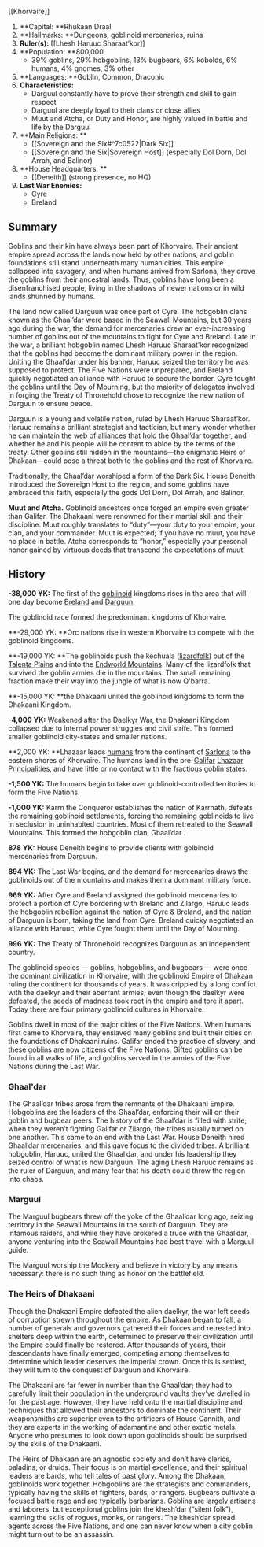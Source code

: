 [[Khorvaire]]
1. **Capital: **Rhukaan Draal
2. **Hallmarks: **Dungeons, goblinoid mercenaries, ruins
3. **Ruler(s):** [[Lhesh Haruuc Sharaat’kor]]
4. **Population: **800,000
    - 39% goblins, 29% hobgoblins, 13% bugbears, 6% kobolds, 6% humans, 4% gnomes, 3% other
5. **Languages: **Goblin, Common, Draconic
6. **Characteristics:**
    - Darguul constantly have to prove their strength and skill to gain respect
    - Darguul are deeply loyal to their clans or close allies
    - Muut and Atcha, or Duty and Honor, are highly valued in battle and life by the Darguul
7. **Main Religions: **
    - [[Sovereign and the Six#^7c0522|Dark Six]]
    - [[Sovereign and the Six|Sovereign Host]] (especially Dol Dorn, Dol Arrah, and Balinor)
8. **House Headquarters: **
    - [[Deneith]] (strong presence, no HQ)
9. **Last War Enemies:**
    - Cyre
    - Breland

## Summary
Goblins and their kin have always been part of Khorvaire. Their ancient empire spread across the lands now held by other nations, and goblin foundations still stand underneath many human cities. This empire collapsed into savagery, and when humans arrived from Sarlona, they drove the goblins from their ancestral lands. Thus, goblins have long been a disenfranchised people, living in the shadows of newer nations or in wild lands shunned by humans.

The land now called Darguun was once part of Cyre. The hobgoblin clans known as the Ghaal’dar were based in the Seawall Mountains, but 30 years ago during the war, the demand for mercenaries drew an ever-increasing number of goblins out of the mountains to fight for Cyre and Breland. Late in the war, a brilliant hobgoblin named Lhesh Haruuc Sharaat’kor recognized that the goblins had become the dominant military power in the region. Uniting the Ghaal’dar under his banner, Haruuc seized the territory he was supposed to protect. The Five Nations were unprepared, and Breland quickly negotiated an alliance with Haruuc to secure the border. Cyre fought the goblins until the Day of Mourning, but the majority of delegates involved in forging the Treaty of Thronehold chose to recognize the new nation of Darguun to ensure peace.

Darguun is a young and volatile nation, ruled by Lhesh Haruuc Sharaat’kor. Haruuc remains a brilliant strategist and tactician, but many wonder whether he can maintain the web of alliances that hold the Ghaal’dar together, and whether he and his people will be content to abide by the terms of the treaty. Other goblins still hidden in the mountains—the enigmatic Heirs of Dhakaan—could pose a threat both to the goblins and the rest of Khorvaire.

Traditionally, the Ghaal’dar worshiped a form of the Dark Six. House Deneith introduced the Sovereign Host to the region, and some goblins have embraced this faith, especially the gods Dol Dorn, Dol Arrah, and Balinor.
  
**Muut and Atcha.** Goblinoid ancestors once forged an empire even greater than Galifar. The Dhakaani were renowned for their martial skill and their discipline. Muut roughly translates to “duty”—your duty to your empire, your clan, and your commander. Muut is expected; if you have no muut, you have no place in battle. Atcha corresponds to “honor,” especially your personal honor gained by virtuous deeds that transcend the expectations of muut.

## History

   **-38,000 YK:** The first of the [goblinoid](https://eberron.fandom.com/wiki/Goblinoids) kingdoms rises in the area that will one day become [Breland](https://eberron.fandom.com/wiki/Breland) and [Darguun](https://eberron.fandom.com/wiki/Darguun).


   The goblinoid race formed the predominant kingdoms of Khorvaire. 


   **-29,000 YK: **Orc nations rise in western Khorvaire to compete with the goblinoid kingdoms.


   **-19,000 YK: **The goblinoids push the kechuala ([lizardfolk](https://eberron.fandom.com/wiki/Lizardfolk)) out of the [Talenta Plains](https://eberron.fandom.com/wiki/Talenta_Plains) and into the [Endworld Mountains](https://eberron.fandom.com/wiki/Endworld_Mountains). Many of the lizardfolk that survived the goblin armies die in the mountains. The small remaining fraction make their way into the jungle of what is now Q'barra.


   **-15,000 YK: **the Dhakaani united the goblinoid kingdoms to form the Dhakaani Kingdom. 


   **-4,000 YK:** Weakened after the Daelkyr War, the Dhakaani Kingdom collapsed due to internal power struggles and civil strife. This formed smaller goblinoid city-states and smaller nations.


   **2,000 YK: **Lhazaar leads [humans](https://eberron.fandom.com/wiki/Humans) from the continent of [Sarlona](https://eberron.fandom.com/wiki/Sarlona) to the eastern shores of Khorvaire. The humans land in the pre-[Galifar](https://eberron.fandom.com/wiki/Galifar) [Lhazaar Principalities](https://eberron.fandom.com/wiki/Lhazaar_Principalities), and have little or no contact with the fractious goblin states.


   **-1,500 YK:** The humans begin to take over goblinoid-controlled territories to form the Five Nations.


   **-1,000 YK:** Karrn the Conqueror establishes the nation of Karrnath, defeats the remaining goblinoid settlements, forcing the remaining goblinoids to live in seclusion in uninhabited countries. Most of them retreated to the Seawall Mountains. This formed the hobgoblin clan, Ghaal’dar .


   **878 YK:** House Deneith begins to provide clients with golbinoid mercenaries from Darguun.


   **894 YK:** The Last War begins, and the demand for mercenaries draws the goblinoids out of the mountains and makes them a dominant military force.


   **969 YK:** After Cyre and Breland assigned the goblinoid mercenaries to protect a portion of Cyre bordering with Breland and Zilargo, Haruuc leads the hobgoblin rebellion against the nation of Cyre & Breland, and the nation of Darguun is born, taking the land from Cyre. Breland quicky negotiated an alliance with Haruuc, while Cyre fought them until the Day of Mourning.


   **996 YK:** The Treaty of Thronehold recognizes Darguun as an independent country.

The goblinoid species — goblins, hobgoblins, and bugbears — were once the dominant civilization in Khorvaire, with the goblinoid Empire of Dhakaan ruling the continent for thousands of years. It was crippled by a long conflict with the daelkyr and their aberrant armies; even though the daelkyr were defeated, the seeds of madness took root in the empire and tore it apart. Today there are four primary goblinoid cultures in Khorvaire.

Goblins dwell in most of the major cities of the Five Nations. When humans first came to Khorvaire, they enslaved many goblins and built their cities on the foundations of Dhakaani ruins. Galifar ended the practice of slavery, and these goblins are now citizens of the Five Nations. Gifted goblins can be found in all walks of life, and goblins served in the armies of the Five Nations during the Last War.

### Ghaal'dar
The Ghaal’dar tribes arose from the remnants of the Dhakaani Empire. Hobgoblins are the leaders of the Ghaal’dar, enforcing their will on their goblin and bugbear peers. The history of the Ghaal’dar is filled with strife; when they weren’t fighting Galifar or Zilargo, the tribes usually turned on one another. This came to an end with the Last War. House Deneith hired Ghaal’dar mercenaries, and this gave focus to the divided tribes. A brilliant hobgoblin, Haruuc, united the Ghaal’dar, and under his leadership they seized control of what is now Darguun. The aging Lhesh Haruuc remains as the ruler of Darguun, and many fear that his death could throw the region into chaos.

### Marguul
The Marguul bugbears threw off the yoke of the Ghaal’dar long ago, seizing territory in the Seawall Mountains in the south of Darguun. They are infamous raiders, and while they have brokered a truce with the Ghaal’dar, anyone venturing into the Seawall Mountains had best travel with a Marguul guide.

The Marguul worship the Mockery and believe in victory by any means necessary: there is no such thing as honor on the battlefield.

### The Heirs of Dhakaani
Though the Dhakaani Empire defeated the alien daelkyr, the war left seeds of corruption strewn throughout the empire. As Dhakaan began to fall, a number of generals and governors gathered their forces and retreated into shelters deep within the earth, determined to preserve their civilization until the Empire could finally be restored. After thousands of years, their descendants have finally emerged, competing among themselves to determine which leader deserves the imperial crown. Once this is settled, they will turn to the conquest of Darguun and Khorvaire.

The Dhakaani are far fewer in number than the Ghaal’dar; they had to carefully limit their population in the underground vaults they’ve dwelled in for the past age. However, they have held onto the martial discipline and techniques that allowed their ancestors to dominate the continent. Their weaponsmiths are superior even to the artificers of House Cannith, and they are experts in the working of adamantine and other exotic metals. Anyone who presumes to look down upon goblinoids should be surprised by the skills of the Dhakaani.

The Heirs of Dhakaan are an agnostic society and don’t have clerics, paladins, or druids. Their focus is on martial excellence, and their spiritual leaders are bards, who tell tales of past glory. Among the Dhakaan, goblinoids work together. Hobgoblins are the strategists and commanders, typically having the skills of fighters, bards, or rangers. Bugbears cultivate a focused battle rage and are typically barbarians. Goblins are largely artisans and laborers, but exceptional goblins join the khesh’dar (“silent folk”), learning the skills of rogues, monks, or rangers. The khesh’dar spread agents across the Five Nations, and one can never know when a city goblin might turn out to be an assassin.